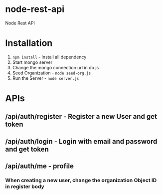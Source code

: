 # node-rest-api
Node Rest API

# Installation

1. `npm install` - Install all dependency
2. Start mongo server
3. Change the mongo connection url in db.js
4. Seed Organization - `node seed-org.js`
5. Run the Server - `node server.js`

# APIs

## /api/auth/register - Register a new User and get token
## /api/auth/login - Login with email and password and get token
## /api/auth/me - profile

### When creating a new user, change the organization Object ID in register body